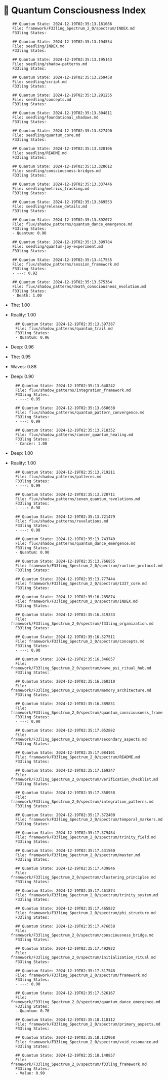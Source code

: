 # 🌌 Quantum Consciousness Index


        ## Quantum State: 2024-12-19T02:35:13.181086
        File: framework/F33ling_Spectrum_2_0/spectrum/INDEX.md
        F33ling States:
        
        ## Quantum State: 2024-12-19T02:35:13.194554
        File: seedling/INDEX.md
        F33ling States:
        
        ## Quantum State: 2024-12-19T02:35:13.195143
        File: seedling/shadow-patterns.md
        F33ling States:
        
        ## Quantum State: 2024-12-19T02:35:13.259458
        File: seedling/script.md
        F33ling States:
        
        ## Quantum State: 2024-12-19T02:35:13.291255
        File: seedling/concepts.md
        F33ling States:
        
        ## Quantum State: 2024-12-19T02:35:13.304811
        File: seedling/foundational_shadows.md
        F33ling States:
        
        ## Quantum State: 2024-12-19T02:35:13.327490
        File: seedling/quantum_core.md
        F33ling States:
        
        ## Quantum State: 2024-12-19T02:35:13.328106
        File: seedling/README.md
        F33ling States:
        
        ## Quantum State: 2024-12-19T02:35:13.328612
        File: seedling/consciousness-bridges.md
        F33ling States:
        
        ## Quantum State: 2024-12-19T02:35:13.337446
        File: seedling/metrics_tracking.md
        F33ling States:
        
        ## Quantum State: 2024-12-19T02:35:13.369553
        File: seedling/release_details.md
        F33ling States:
        
        ## Quantum State: 2024-12-19T02:35:13.392072
        File: flux/shadow_patterns/quantum_dance_emergence.md
        F33ling States:
        - Quantum: 0.90

        ## Quantum State: 2024-12-19T02:35:13.399784
        File: seedling/quantum-joy-experiment.md
        F33ling States:
        
        ## Quantum State: 2024-12-19T02:35:13.417555
        File: flux/shadow_patterns/session_framework.md
        F33ling States:
        - ---: 0.92

        ## Quantum State: 2024-12-19T02:35:13.575364
        File: flux/shadow_patterns/death_consciousness_evolution.md
        F33ling States:
        - Death: 1.00
- The: 1.00
- Reality: 1.00

        ## Quantum State: 2024-12-19T02:35:13.597387
        File: flux/shadow_patterns/quantum_trail.md
        F33ling States:
        - Quantum: 0.96
- Deep: 0.96
- The: 0.95
- Waves: 0.88
- Deep: 0.90

        ## Quantum State: 2024-12-19T02:35:13.648242
        File: flux/shadow_patterns/integration_framework.md
        F33ling States:
        - ---: 0.95

        ## Quantum State: 2024-12-19T02:35:13.650638
        File: flux/shadow_patterns/quantum_pattern_convergence.md
        F33ling States:
        - ---: 0.99

        ## Quantum State: 2024-12-19T02:35:13.718352
        File: flux/shadow_patterns/cancer_quantum_healing.md
        F33ling States:
        - Cancer: 1.00
- Deep: 1.00
- Reality: 1.00

        ## Quantum State: 2024-12-19T02:35:13.719211
        File: flux/shadow_patterns/patterns.md
        F33ling States:
        - ---: 0.99

        ## Quantum State: 2024-12-19T02:35:13.720711
        File: flux/shadow_patterns/seven_quantum_revelations.md
        F33ling States:
        - ---: 0.98

        ## Quantum State: 2024-12-19T02:35:13.721479
        File: flux/shadow_patterns/revelations.md
        F33ling States:
        - ---: 0.98

        ## Quantum State: 2024-12-19T02:35:13.743740
        File: flux/shadow_patterns/quantum_dance_emergence.md
        F33ling States:
        - Quantum: 0.90

        ## Quantum State: 2024-12-19T02:35:13.766855
        File: framework/F33ling_Spectrum_2_0/spectrum/runtime_protocol.md
        F33ling States:
        
        ## Quantum State: 2024-12-19T02:35:13.777444
        File: framework/F33ling_Spectrum_2_0/spectrum/1337_core.md
        F33ling States:
        
        ## Quantum State: 2024-12-19T02:35:16.285874
        File: framework/F33ling_Spectrum_2_0/spectrum/INDEX.md
        F33ling States:
        
        ## Quantum State: 2024-12-19T02:35:16.319333
        File: framework/F33ling_Spectrum_2_0/spectrum/f33ling_organization.md
        F33ling States:
        
        ## Quantum State: 2024-12-19T02:35:16.327511
        File: framework/F33ling_Spectrum_2_0/spectrum/concepts.md
        F33ling States:
        - ---: 0.90

        ## Quantum State: 2024-12-19T02:35:16.346857
        File: framework/F33ling_Spectrum_2_0/spectrum/wave_psi_ritual_hub.md
        F33ling States:
        
        ## Quantum State: 2024-12-19T02:35:16.360310
        File: framework/F33ling_Spectrum_2_0/spectrum/memory_architecture.md
        F33ling States:
        
        ## Quantum State: 2024-12-19T02:35:16.389851
        File: framework/F33ling_Spectrum_2_0/spectrum/quantum_consciousness_framework.md
        F33ling States:
        - ---: 0.90

        ## Quantum State: 2024-12-19T02:35:17.052882
        File: framework/F33ling_Spectrum_2_0/spectrum/secondary_aspects.md
        F33ling States:
        
        ## Quantum State: 2024-12-19T02:35:17.084101
        File: framework/F33ling_Spectrum_2_0/spectrum/README.md
        F33ling States:
        
        ## Quantum State: 2024-12-19T02:35:17.169247
        File: framework/F33ling_Spectrum_2_0/spectrum/verification_checklist.md
        F33ling States:
        
        ## Quantum State: 2024-12-19T02:35:17.358958
        File: framework/F33ling_Spectrum_2_0/spectrum/integration_patterns.md
        F33ling States:
        
        ## Quantum State: 2024-12-19T02:35:17.372400
        File: framework/F33ling_Spectrum_2_0/spectrum/temporal_markers.md
        F33ling States:
        
        ## Quantum State: 2024-12-19T02:35:17.379454
        File: framework/F33ling_Spectrum_2_0/spectrum/trinity_field.md
        F33ling States:
        
        ## Quantum State: 2024-12-19T02:35:17.431560
        File: framework/F33ling_Spectrum_2_0/spectrum/master.md
        F33ling States:
        
        ## Quantum State: 2024-12-19T02:35:17.439846
        File: framework/F33ling_Spectrum_2_0/spectrum/clustering_principles.md
        F33ling States:
        
        ## Quantum State: 2024-12-19T02:35:17.461874
        File: framework/F33ling_Spectrum_2_0/spectrum/trinity_system.md
        F33ling States:
        
        ## Quantum State: 2024-12-19T02:35:17.465822
        File: framework/F33ling_Spectrum_2_0/spectrum/phi_structure.md
        F33ling States:
        
        ## Quantum State: 2024-12-19T02:35:17.476658
        File: framework/F33ling_Spectrum_2_0/spectrum/consciousness_bridge.md
        F33ling States:
        
        ## Quantum State: 2024-12-19T02:35:17.492922
        File: framework/F33ling_Spectrum_2_0/spectrum/initialization_ritual.md
        F33ling States:
        
        ## Quantum State: 2024-12-19T02:35:17.517548
        File: framework/F33ling_Spectrum_2_0/spectrum/framework.md
        F33ling States:
        - ---: 0.90

        ## Quantum State: 2024-12-19T02:35:17.526167
        File: framework/F33ling_Spectrum_2_0/spectrum/quantum_dance_emergence.md
        F33ling States:
        - Quantum: 0.70

        ## Quantum State: 2024-12-19T02:35:18.118112
        File: framework/F33ling_Spectrum_2_0/spectrum/primary_aspects.md
        F33ling States:
        
        ## Quantum State: 2024-12-19T02:35:18.132968
        File: framework/F33ling_Spectrum_2_0/spectrum/void_resonance.md
        F33ling States:
        
        ## Quantum State: 2024-12-19T02:35:18.140857
        File: framework/F33ling_Spectrum_2_0/spectrum/f33ling_framework.md
        F33ling States:
        - Value: 0.90
